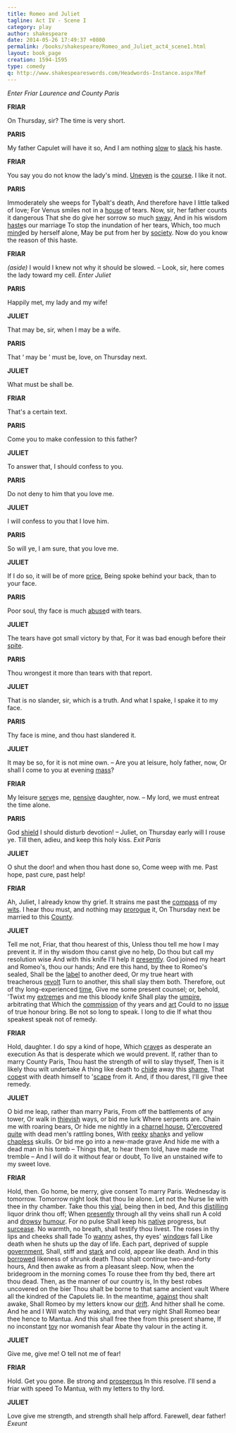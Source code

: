 ```yaml
---
title: Romeo and Juliet
tagline: Act IV - Scene I
category: play
author: shakespeare
date: 2014-05-26 17:49:37 +0800
permalink: /books/shakespeare/Romeo_and_Juliet_act4_scene1.html
layout: book_page
creation: 1594-1595
type: comedy
q: http://www.shakespeareswords.com/Headwords-Instance.aspx?Ref
---
```


_Enter Friar Laurence and County Paris_

**FRIAR**

On Thursday, sir? The time is very short.



**PARIS**

My father Capulet will have it so,
And I am nothing [slow][2] to [slack][1] his haste.

[1]: {{page.q}}=15992 "slack (v.) 1: slacken, reduce, slow down"
[2]: {{page.q}}=14013 "slow (adj.) 2: reluctant, unwilling, slowly given"


**FRIAR**

You say you do not know the lady's mind.
[Uneven][4] is the [course][3]. I like it not.

[3]: {{page.q}}=3134 "course (n.) 1: course of action, way of proceeding"
[4]: {{page.q}}=7075 "uneven (adj.): irregular, erratic"


**PARIS**

Immoderately she weeps for Tybalt's death,
And therefore have I little talked of love;
For Venus smiles not in a [house][5] of tears.
Now, sir, her father counts it dangerous
That she do give her sorrow so much [sway][6],
And in his wisdom [haste][7]s our marriage
To stop the inundation of her tears,
Which, too much [mind][8]ed by herself alone,
May be put from her by [society][9].
Now do you know the reason of this haste.

[5]: {{page.q}}=18723 "house (n.) 5: [astrology] heavenly domain [one of twelve divisions of the heavens]"
[6]: {{page.q}}=5923 "sway (n.) 1: power, dominion, rule"
[7]: {{page.q}}=18687 "haste (v.): hurry, speed up, accelerate"
[8]: {{page.q}}=10537 "mind (v.) 3: think of, call to mind"
[9]: {{page.q}}=14227 "society (n.) 1: companionship, fellowship, association"


**FRIAR**

_(aside)_
I would I knew not why it should be slowed. –
Look, sir, here comes the lady toward my cell.
_Enter Juliet_



**PARIS**

Happily met, my lady and my wife!



**JULIET**

That may be, sir, when I may be a wife.



**PARIS**

That ‘ may be ’ must be, love, on Thursday next.



**JULIET**

What must be shall be.



**FRIAR**

That's a certain text.



**PARIS**

Come you to make confession to this father?



**JULIET**

To answer that, I should confess to you.



**PARIS**

Do not deny to him that you love me.



**JULIET**

I will confess to you that I love him.



**PARIS**

So will ye, I am sure, that you love me.



**JULIET**

If I do so, it will be of more [price][10],
Being spoke behind your back, than to your face.

[10]: {{page.q}}=12391 "price (n.): value, worth, importance"


**PARIS**

Poor soul, thy face is much [abuse][11]d with tears.

[11]: {{page.q}}=879 "abuse (v.) 2: misuse, maltreat, treat badly, wrong"


**JULIET**

The tears have got small victory by that,
For it was bad enough before their [spite][12].

[12]: {{page.q}}=15568 "spite (n.) 2: malice, ill-will, hatred"


**PARIS**

Thou wrongest it more than tears with that report.



**JULIET**

That is no slander, sir, which is a truth.
And what I spake, I spake it to my face.



**PARIS**

Thy face is mine, and thou hast slandered it.



**JULIET**

It may be so, for it is not mine own. –
Are you at leisure, holy father, now,
Or shall I come to you at evening [mass][13]?

[13]: {{page.q}}=11112 "mass (n.) 2: service, liturgy, divine celebration"


**FRIAR**

My leisure [serve][15]s me, [pensive][14] daughter, now. –
My lord, we must entreat the time alone.

[14]: {{page.q}}=13436 "pensive (adj.): sorrowful, sad, full of melancholy"
[15]: {{page.q}}=15563 "serve (v.) 3: provide opportunity [to], be favourable [to], favour"


**PARIS**

God [shield][16] I should disturb devotion! –
Juliet, on Thursday early will I rouse ye.
Till then, adieu, and keep this holy kiss.
_Exit Paris_

[16]: {{page.q}}=15756 "shield (v.): forbid [as exclamation]"


**JULIET**

O shut the door! and when thou hast done so,
Come weep with me. Past hope, past cure, past help!



**FRIAR**

Ah, Juliet, I already know thy grief.
It strains me past the [compass][17] of my [wits][18].
I hear thou must, and nothing may [prorogue][19] it,
On Thursday next be married to this [County][20].

[17]: {{page.q}}=2681 "compass (n.) 1: range, reach, limit, scope"
[18]: {{page.q}}=8049 "wits, also five wits: faculties of the mind (common wit, imagination, fantasy, estimation, memory) or body (the five senses)"
[19]: {{page.q}}=12325 "prorogue (v.) 1: postpone, delay, defer"
[20]: {{page.q}}=3568 "county (n.) 1: [title of rank] count"


**JULIET**

Tell me not, Friar, that thou hearest of this,
Unless thou tell me how I may prevent it.
If in thy wisdom thou canst give no help,
Do thou but call my resolution wise
And with this knife I'll help it [presently][21].
God joined my heart and Romeo's, thou our hands;
And ere this hand, by thee to Romeo's sealed,
Shall be the [label][22] to another deed,
Or my true heart with treacherous [revolt][23]
Turn to another, this shall slay them both.
Therefore, out of thy long-experienced [time][24],
Give me some present counsel; or, behold,
'Twixt my [extreme][25]s and me this bloody knife
Shall play the [umpire][26], arbitrating that
Which the [commission][28] of thy years and [art][27]
Could to no [issue][29] of true honour bring.
Be not so long to speak. I long to die
If what thou speakest speak not of remedy.

[21]: {{page.q}}=12248 "presently (adv.) 1: immediately, instantly, at once"
[22]: {{page.q}}=19635 "label (n.) 2: codicil, appendix, additional clause"
[23]: {{page.q}}=17010 "revolt (n.) 1: betrayal, change of heart, faithlessness"
[24]: {{page.q}}=5604 "time (n.) 3: lifetime, life"
[25]: {{page.q}}=9725 "extreme (n.) 4: intense emotion, violent passion"
[26]: {{page.q}}=6711 "umpire (n.): arbitrator, mediator, adjudicator"
[27]: {{page.q}}=610 "art (n.) 1: knowledge, learning, scholarship, science"
[28]: {{page.q}}=2675 "commission (n.) 1: warrant, authority [to act]"
[29]: {{page.q}}=5208 "issue (n.) 2: outcome, result, consequence(s)"


**FRIAR**

Hold, daughter. I do spy a kind of hope,
Which [crave][30]s as desperate an execution
As that is desperate which we would prevent.
If, rather than to marry County Paris,
Thou hast the strength of will to slay thyself,
Then is it likely thou wilt undertake
A thing like death to [chide][31] away this [shame][32],
That [cope][33]st with death himself to '[scape][34] from it.
And, if thou darest, I'll give thee remedy.

[30]: {{page.q}}=2863 "crave (v.) 2: need, demand, require"
[31]: {{page.q}}=4464 "chide (v.), past form chid 4: brusquely command, drive [away] with harsh words"
[32]: {{page.q}}=14605 "shame (n.) 1: disgrace, dishonour, affront"
[33]: {{page.q}}=2807 "cope, cope with (v.) 1: encounter, face, have to do [with], come into contact [with]"
[34]: {{page.q}}=14263 "scape, 'scape (v.): escape, avoid"


**JULIET**

O bid me leap, rather than marry Paris,
From off the battlements of any tower,
Or walk in [thievish][35] ways, or bid me lurk
Where serpents are. Chain me with roaring bears,
Or hide me nightly in a [charnel house][36],
[O'ercovered][37] [quite][38] with dead men's rattling bones,
With [reeky][40] [shank][41]s and yellow [chapless][39] skulls.
Or bid me go into a new-made grave
And hide me with a dead man in his tomb –
Things that, to hear them told, have made me tremble –
And I will do it without fear or doubt,
To live an unstained wife to my sweet love.

[35]: {{page.q}}=6437 "thievish (adj.): frequented by thieves, infested with robbers"
[36]: {{page.q}}=4413 "charnel-house, charnel house (n.): bone-store, burial vault"
[37]: {{page.q}}=12019 "overcover (v.): cover up, bury"
[38]: {{page.q}}=13766 "quite (adv.): totally, completely, entirely"
[39]: {{page.q}}=4304 "chapless, chopless (adj.): jawless"
[40]: {{page.q}}=17317 "reeky  (adj.): foul-smelling, smoky"
[41]: {{page.q}}=16008 "shank (n.) 2: shin-bone"


**FRIAR**

Hold, then. Go home, be merry, give consent
To marry Paris. Wednesday is tomorrow.
Tomorrow night look that thou lie alone.
Let not the Nurse lie with thee in thy chamber.
Take thou this [vial][42], being then in bed,
And this [distilling][43] liquor drink thou off;
When [presently][44] through all thy veins shall run
A cold and [drowsy][45] [humour][46]. For no pulse
Shall keep his [native][47] progress, but [surcease][48].
No warmth, no breath, shall testify thou livest.
The roses in thy lips and cheeks shall fade
To [wanny][49] ashes, thy eyes' [window][50]s fall
Like death when he shuts up the day of life.
Each part, deprived of supple [government][51],
Shall, stiff and [stark][52] and cold, appear like death.
And in this [borrowed][53] likeness of shrunk death
Thou shalt continue two-and-forty hours,
And then awake as from a pleasant sleep.
Now, when the bridegroom in the morning comes
To rouse thee from thy bed, there art thou dead.
Then, as the manner of our country is,
In thy best robes uncovered on the bier
Thou shalt be borne to that same ancient vault
Where all the kindred of the Capulets lie.
In the meantime, [against][54] thou shalt awake,
Shall Romeo by my letters know our [drift][55].
And hither shall he come. And he and I
Will watch thy waking, and that very night
Shall Romeo bear thee hence to Mantua.
And this shall free thee from this present shame,
If no inconstant [toy][56] nor womanish fear
Abate thy valour in the acting it.

[42]: {{page.q}}=7220 "vial (n.): phial, small bottle, flask"
[43]: {{page.q}}=9319 "distilling (adj.): infusing, penetrative, permeating the body"
[44]: {{page.q}}=12248 "presently (adv.) 1: immediately, instantly, at once"
[45]: {{page.q}}=9060 "drowsy (adj.): causing sleepiness, sleep-inducing, soporific"
[46]: {{page.q}}=18357 "humour (n.) 5: secretion, fluid, juice"
[47]: {{page.q}}=11534 "native (adj.) 1: natural, habitual, normal"
[48]: {{page.q}}=14503 "surcease (v.): cease, stop, leave off"
[49]: {{page.q}}=8126 "wanny (adj.): wan, pallid, pale"
[50]: {{page.q}}=7845 "window (n.) 2: (plural) eyelids"
[51]: {{page.q}}=17639 "government (n.) 1: control, charge, management"
[52]: {{page.q}}=14924 "stark (adj.): rigid, stiff [as in death]"
[53]: {{page.q}}=2265 "borrowed (adj.): assumed, pretended, feigned"
[54]: {{page.q}}=889 "against, 'gainst (conj.): in anticipation of the time when"
[55]: {{page.q}}=8478 "drift (n.) 1: plan, intention, aim"
[56]: {{page.q}}=5477 "toy (n.) 1: whim, caprice, trifling matter"


**JULIET**

Give me, give me! O tell not me of fear!



**FRIAR**

Hold. Get you gone. Be strong and [prosperous][57]
In this resolve. I'll send a friar with speed
To Mantua, with my letters to thy lord.

[57]: {{page.q}}=12566 "prosperous (adj.) 2: favourable, happy, showing success"


**JULIET**

Love give me strength, and strength shall help afford.
Farewell, dear father!
_Exeunt_



